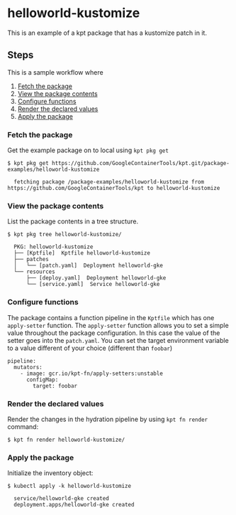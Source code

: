# helloworld-kustomize

This is an example of a kpt package that has a kustomize
patch in it.

## Steps

This is a sample workflow where 

1. [Fetch the package](#fetch-the-package)
2. [View the package contents](#view-the-package-contents)
3. [Configure functions](#configure-functions)
4. [Render the declared values](#render-the-declared-values)
5. [Apply the package](#apply-the-package)

### Fetch the package

Get the example package on to local using `kpt pkg get`

    $ kpt pkg get https://github.com/GoogleContainerTools/kpt.git/package-examples/helloworld-kustomize

      fetching package /package-examples/helloworld-kustomize from https://github.com/GoogleContainerTools/kpt to helloworld-kustomize

### View the package contents

List the package contents in a tree structure.

    $ kpt pkg tree helloworld-kustomize/

      PKG: helloworld-kustomize
      ├── [Kptfile]  Kptfile helloworld-kustomize
      ├── patches
      │   └── [patch.yaml]  Deployment helloworld-gke
      └── resources
          ├── [deploy.yaml]  Deployment helloworld-gke
          └── [service.yaml]  Service helloworld-gke

### Configure functions

The package contains a function pipeline in the `Kptfile` which has
one `apply-setter` function.  The `apply-setter` function allows you to
set a simple value throughout the package configuration.  In this case the
value of the setter goes into the `patch.yaml`.  You can set the target
environment variable to a value different of your choice (different
than `foobar`)

    pipeline:
      mutators:
        - image: gcr.io/kpt-fn/apply-setters:unstable
          configMap:
            target: foobar


### Render the declared values

Render the changes in the hydration pipeline by using `kpt fn render` command:

    $ kpt fn render helloworld-kustomize/

### Apply the package

Initialize the inventory object:

    $ kubectl apply -k helloworld-kustomize

      service/helloworld-gke created
      deployment.apps/helloworld-gke created